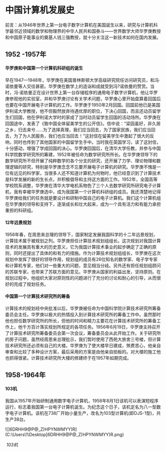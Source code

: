 # 中国计算机发展史

前言：从1946年世界上第一台电子数字计算机在美国诞生以来，研究与计算机科学最邻近领域的数学和物理界的中华人民共和国泰斗——世界数学大师华罗庚教授和中国原子能事业的奠基人钱三强教授，就十分关注这一新技术如何在国内发展。

## 1952 -1957年

#### 华罗庚和中国第一个计算机科研组的诞生

​		早在1947—1948年，华罗庚在美国普林斯顿大学高级研究院任访问研究员，和冯·诺依曼等人交往甚密。华罗庚在数学上的造诣和成就受到冯?诺依曼的赞赏。当时，冯·诺依曼正在设计世界上第一台存储程序的通用电子数字计算机，他让华罗庚参观他的实验室，并和华罗庚讨论有关学术问题，华罗庚心里开始盘算着回国后也要在中国开展电子计算机的工作。华罗庚于1950年2月回国。回国前他已是美国伊利诺大学教授，他不但毅然放弃待遇优厚的职位，下决心回国，而且还动员留学生们回国，他在伊利诺大学时的家成了当时动员留学生回国的活动场所。华罗庚在回国途中，发表了《致中国全体留美学生的公开信》。信中说：“梁园虽好，非久居之乡，归去来兮……为了选择真理，我们应当回去，为了国家民族，我们应当回去，为了为人民服务，我们也应当回去！”这封信在留美学生中激起了很大的反响，同时也传到了其他国家的中国留学生手中。当时我在英国学习，读了这封信，十分感动，增强了学成回国的决心。华罗庚回国后，在清华大学任教，并参与中国科学院数学研究所的筹建，1952年被任命为数学研究所所长。在华罗庚领导下的数学研究所不但开展了纯粹数学的各个分支的研究，还开展了力学、理论物理和数理逻辑的研究，特别是华罗庚念念不忘要开展电子计算机的研究。华罗庚不愧是一位有远见的科学家，当很多人还不知道计算机为何物时，他已经意识到了计算技术是科学发展的新的生长点，并积极倡导和主持这方面的工作。1952年，全国高等学校院系调整，华罗庚在清华大学电机系物色了三个人去数学研究所研究电子计算机，我有幸被华罗庚选中，成为我国第一个计算机科研组的成员。我还清楚地记得华罗庚给我们的任务就是要设计和研制中国自己的电子计算机。我们这个计算机组在华罗庚的领导和支持下，逐渐成长和壮大起来，成为一个具有活力和有能力承担重担的科研组。

#### 12年远景规划

​	1956年春，在周恩来总理的领导下，国家制定发展我国科学的十二年远景规划，计算技术属于被规划之列。华罗庚担任计算技术规划组组长。这次规划对我国计算技术的发展具有重大的历史意义，它为我国计算技术事业的起步确定了正确的原则，同时还提出了具体的和有力的措施。作为计算技术规划组组长，华罗庚在这次规划中发挥了很好的领导作用，规划组的成员有26位知名的数学家、电子学专家和计算机专家，他们对一些重大的问题，意见相当分歧。另外还有担任规划组顾问的苏联专家，也带来了苏联方面的意见。华罗庚从国家的利益出发，坚持原则。在规划过程中，他组织大家对原则性的问题进行了充分的讨论和耐心的引导，从而很好的完成了规划任务。

#### 中国第一个计算技术研究所的筹备

​	计算技术的规划经中央批准以后，华罗庚被任命为中国科学院计算技术研究所筹备委员会主任。华罗庚以极大的热情投入到计算技术研究所的筹备工作中。虽然那时他也担任数学研究所的所长，但他的时间和精力主要花在计算技术研究所的筹备工作上，他千方百计落实规划所规定的各项任务。1956年6月19日，华罗庚主持召开了计算技术研究所筹备委员会第一次会议，筹备委员会从此开始工作。关于研究所的房子问题，虽然经周恩来总理批示，我们暂时使用了西苑大旅舍三号楼，但计算技术研究所还必须有自己的大楼。华罗庚为了使大楼早日建成，煞费苦心，他亲自审查和比较了多种设计方案，最后采用的方案是由他亲自拍板的。对大楼的施工他也抓得很紧。计算技术研究所大楼的修建终于在1957年如期完成。

## 1958-1964年

#### 103机

​	我国从1957年开始研制通用数字电子计算机，1958年8月1日该机可以表演短程序运行，标志着我国第一台电子计算机诞生。为纪念这个日子，该机定名为八一型数字电子计算机。该机在738厂开始小量生产，改名为103型计算机(即DJS-1型)，共生产38台。

​	![]6DRHH9@P@_Z)HPYNWMYY)R](C:\Users\1\Desktop\]6DRHH9@P@_Z)HPYNWMYY)R.png)

​										                              *103机*



